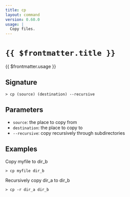 ```yaml
---
title: cp
layout: command
version: 0.60.0
usage: |
  Copy files.
---
```


# `{{ $frontmatter.title }}`

<div style='white-space: pre-wrap;'>{{ $frontmatter.usage }}</div>

## Signature

```> cp (source) (destination) --recursive```

## Parameters

 -  `source`: the place to copy from
 -  `destination`: the place to copy to
 -  `--recursive`: copy recursively through subdirectories

## Examples

Copy myfile to dir_b
```shell
> cp myfile dir_b
```

Recursively copy dir_a to dir_b
```shell
> cp -r dir_a dir_b
```
